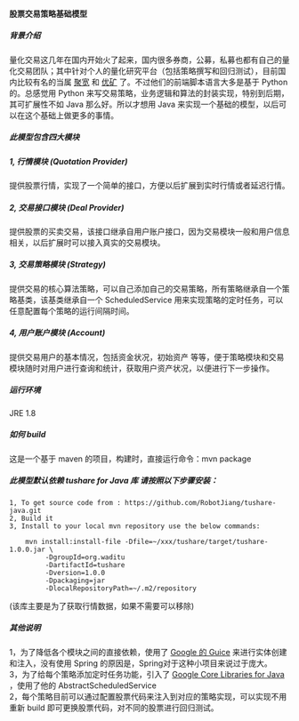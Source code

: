 #### 股票交易策略基础模型
##### 背景介绍
量化交易这几年在国内开始火了起来，国内很多券商，公募，私募也都有自己的量化交易团队；其中针对个人的量化研究平台（包括策略撰写和回归测试），目前国内比较有名的当属 [聚宽](https://www.joinquant.net/) 和 [优矿](https://uqer.io/home/) 了。不过他们的前端脚本语言大多是基于 Python 的。总感觉用 Python 来写交易策略，业务逻辑和算法的封装实现，特别到后期，其可扩展性不如 Java 那么好。所以才想用 Java 来实现一个基础的模型，以后可以在这个基础上做更多的事情。    
##### 此模型包含四大模块       
##### 1, 行情模块  (Quotation Provider)   
   提供股票行情，实现了一个简单的接口，方便以后扩展到实时行情或者延迟行情。  
   
##### 2, 交易接口模块  (Deal Provider)     
   提供股票的买卖交易，该接口继承自用户账户接口，因为交易模块一般和用户信息相关，以后扩展时可以接入真实的交易模块。 
	
##### 3, 交易策略模块  (Strategy)     
提供交易的核心算法策略，可以自己添加自己的交易策略，所有策略继承自一个策略基类，该基类继承自一个 ScheduledService 用来实现策略的定时任务，可以任意配置每个策略的运行间隔时间。
	
##### 4, 用户账户模块  (Account)     
提供交易用户的基本情况，包括资金状况，初始资产 等等，便于策略模块和交易模块随时对用户进行查询和统计，获取用户资产状况，以便进行下一步操作。  

##### 运行环境
JRE 1.8  

##### 如何 build 
这是一个基于 maven 的项目，构建时，直接运行命令：mvn package

##### 此模型默认依赖 tushare for Java 库 请按照以下步骤安装：
    1, To get source code from : https://github.com/RobotJiang/tushare-java.git
    2, Build it 
    3, Install to your local mvn repository use the below commands:
    
        mvn install:install-file -Dfile=~/xxx/tushare/target/tushare-1.0.0.jar \
             -DgroupId=org.waditu 
             -DartifactId=tushare 
             -Dversion=1.0.0 
             -Dpackaging=jar 
             -DlocalRepositoryPath=~/.m2/repository     
             
(该库主要是为了获取行情数据，如果不需要可以移除)

##### 其他说明
1，为了降低各个模块之间的直接依赖，使用了 [Google 的 Guice](https://github.com/google/guice) 来进行实体创建和注入，没有使用 Spring 的原因是，Spring对于这种小项目来说过于庞大。   
3，为了给每个策略添加定时任务功能，引入了 [Google Core Libraries for Java](https://github.com/google/guava) ，使用了他的 AbstractScheduledService  
2，每个策略目前可以通过配置股票代码来注入到对应的策略实现，可以实现不用重新 build 即可更换股票代码，对不同的股票进行回归测试。

